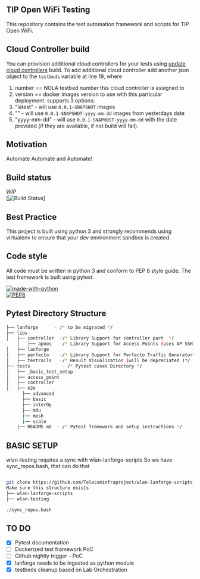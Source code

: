 ## TIP Open WiFi Testing
This repository contains the test automation framework and scripts for  TIP Open WiFi.

## Cloud Controller build
You can provision additional cloud controllers for your tests using [update cloud controllers](https://github.com/Telecominfraproject/wlan-testing/actions?query=workflow%3A%22update+cloud+controllers+build%22) build. To add additional cloud controller add another json object to the `testbeds` variable at line 19, where

1. number == NOLA testbed number this cloud controller is assigned to
2. version == docker images version to use with this particular deployment. supports 3 options:
  1. "latest" - will use `0.0.1-SNAPSHOT` images
  2. "" - will use `0.0.1-SNAPSHOT-yyyy-mm-dd` images from yesterdays date
  3. "yyyy-mm-dd" - will use `0.0.1-SNAPHOST-yyyy-mm-dd` with the date provided (if they are available, if not build will fail).
 
## Motivation
Automate Automate and Automate!

## Build status
*WIP*  
[![Build Status](https://github.com/Telecominfraproject/wlan-testing/workflows/nightly%20build/badge.svg)]

## Best Practice
This project is built using python 3 and strongly recommends using virtualenv to ensure that your dev environment sandbox is created.

## Code style
All code must be written in python 3 and conform to PEP 8 style guide. The test framework is built using pytest.  

[![made-with-python](https://img.shields.io/badge/Made%20with-Python-1f425f.svg)](https://www.python.org/)   
[![PEP8](https://img.shields.io/badge/code%20style-pep8-orange.svg)](https://www.python.org/dev/peps/pep-0008/)  

## Pytest Directory Structure
```bash
├── lanforge      - /* to be migrated */
├── libs
│   ├── controller  -/* Library Support for controller part  */
    │   ├── apnos   -/* Library Support for Access Points (uses AP SSH)  */
│   ├── lanforge    
│   ├── perfecto    -/* Library Support for Perfecto Traffic Generator*/
│   ├── testrails   -/* Result Visualization (will be depreciated )*/
├── tests            - /* Pytest cases Directory */
│   ├── _basic_test_setup
│   ├── access_point
│   ├── controller
│   ├── e2e
      ├── advanced
      ├── basic
      ├── interOp
      ├── mdu
      |── mesh
      |── scale
    |── README.md  - /* Pytest framework and setup instructions */
```

## BASIC SETUP

wlan-testing requires a sync with wlan-lanforge-scripts
So we have sync_repos.bash, that can do that

```bash

git clone https://github.com/Telecominfraproject/wlan-lanforge-scripts
Make sure this structure exists
├── wlan-lanforge-scripts
├── wlan-testing

./sync_repos.bash
```

## TO DO
- [x] Pytest documentation
- [ ] Dockerized test framework PoC
- [ ] Github nightly trigger - PoC
- [x] lanforge needs to be ingested as python module
- [x] testbeds cleanup based on Lab Orchestration
